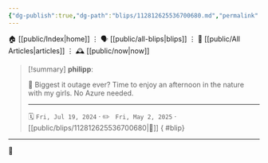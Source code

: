 ```yaml
---
{"dg-publish":true,"dg-path":"blips/112812625536700680.md","permalink":"/blips/112812625536700680/","title":"philipp on mastodon @ 2024-07-19"}
---
```



<div class="transclusion internal-embed is-loaded"><div class="markdown-embed">




🏠 [[public/Index\|home]]  ⋮ 🗣️ [[public/all-blips\|blips]] ⋮  📝 [[public/All Articles\|articles]]  ⋮ 🕰️ [[public/now\|now]]


</div></div>


> [!summary] **philipp**:
>
> 🌲 Biggest it outage ever? Time to enjoy an afternoon in the nature with my girls. No Azure needed.
> - - -
>
> 🗓️ <code>Fri, Jul 19, 2024</code>  · ✏️ <code> Fri, May 2, 2025</code>  · [[public/blips/112812625536700680\|🔗]]
{ #blip}


- - -

 👾
